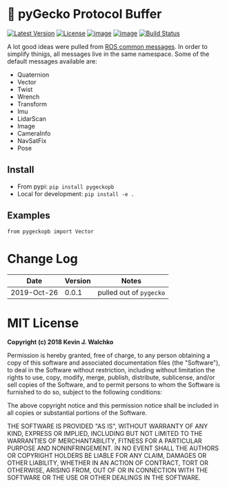 # :lizard:  pyGecko Protocol Buffer

[![Latest Version](https://img.shields.io/pypi/v/pygecko.svg)](https://pypi.python.org/pypi/pygecko/)
[![License](https://img.shields.io/pypi/l/pygecko.svg)](https://pypi.python.org/pypi/pygecko/)
[![image](https://img.shields.io/pypi/pyversions/pygecko.svg)](https://pypi.python.org/pypi/pygecko)
[![image](https://img.shields.io/pypi/format/pygecko.svg)](https://pypi.python.org/pypi/pygecko)
[![Build Status](https://travis-ci.org/gecko-robotics/pygecko.svg?branch=master)](https://travis-ci.org/gecko-robotics/pygecko)

A lot good ideas were pulled from [ROS common messages](http://wiki.ros.org/common_msgs?distro=melodic). In order to simplify thinigs, all messages
live in the same namespace. Some of the default messages available are:

- Quaternion
- Vector
- Twist
- Wrench
- Transform
- Imu
- LidarScan
- Image
- CameraInfo
- NavSatFix
- Pose

## Install

- From pypi: `pip install pygeckopb`
- Local for development: `pip install -e .`

## Examples

```
from pygeckopb import Vector
```

# Change Log

Date        |Version| Notes
------------|-------|---------------------------------
2019-Oct-26 | 0.0.1 | pulled out of `pygecko`


# MIT License

**Copyright (c) 2018 Kevin J. Walchko**

Permission is hereby granted, free of charge, to any person obtaining a copy of
this software and associated documentation files (the "Software"), to deal in
the Software without restriction, including without limitation the rights to
use, copy, modify, merge, publish, distribute, sublicense, and/or sell copies
of the Software, and to permit persons to whom the Software is furnished to do
so, subject to the following conditions:

The above copyright notice and this permission notice shall be included in all
copies or substantial portions of the Software.

THE SOFTWARE IS PROVIDED "AS IS", WITHOUT WARRANTY OF ANY KIND, EXPRESS OR
IMPLIED, INCLUDING BUT NOT LIMITED TO THE WARRANTIES OF MERCHANTABILITY, FITNESS
FOR A PARTICULAR PURPOSE AND NONINFRINGEMENT. IN NO EVENT SHALL THE AUTHORS OR
COPYRIGHT HOLDERS BE LIABLE FOR ANY CLAIM, DAMAGES OR OTHER LIABILITY, WHETHER
IN AN ACTION OF CONTRACT, TORT OR OTHERWISE, ARISING FROM, OUT OF OR IN
    CONNECTION WITH THE SOFTWARE OR THE USE OR OTHER DEALINGS IN THE SOFTWARE.
